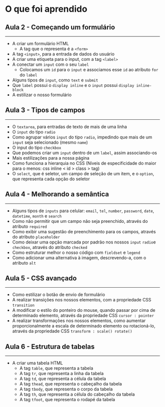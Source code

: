 # O que foi aprendido 

## Aula 2 - Começando um formulário
---
* A criar um formulário HTML
    * A tag que o representa é a `<form>`
* A tag `<input>`, para a entrada de dados do usuário
* A criar uma etiqueta para o input, com a tag `<label>`
* A conectar um `input` com o seu `label` 
    * Colocamos um `id` para o `input` e associamos esse `id` ao atributo `for` do `label`
* Alguns tipos de `input`, como `text` e `submit`
* Que `label` possui o `display inline` e o `input` possui `display inline-block`
* A estilizar o nosso formulário

## Aula 3 - Tipos de campos 
---
* O `textarea`, para entradas de texto de mais de uma linha
* O `input` do tipo `radio`
* Como agrupar vários `input` do tipo `radio`, impedindo que mais de um `input` seja selecionado (mesmo `name`)
* O input do tipo `checkbox`
* Que podemos criar um `input` dentro de um `label`, assim associando-os
* Mais estilizações para a nossa página
* Como funciona a hierarquia no CSS (Níveis de especificidade  do maior para o menos: css inline < id > class > tag)
* O `select`, que é seletor, um campo de seleção de um item, e o `option`, que representa cada opção do seletor

## Aula 4 - Melhorando a semântica 
---

* Alguns tipos de `inputs` para celular: `email`, `tel`, `number`, `password`, `date`, `datetime`, `month` e `search`
* Como não permitir que um campo não seja preenchido, através do atributo `required`
* Como exibir uma sugestão de preenchimento para os campos, através do atributo `placeholder`
* Como deixar uma opção marcada por padrão nos nossos `input` `radio`e `checkbox`, através do atributo `checked`
* Como estruturar melhor o nosso código com `fieldset` e `legend`
* Como adicionar uma alternativa à imagem, descrevendo-a, com o atributo `alt`

## Aula 5 - CSS avançado
---
* Como estilizar o botão de envio de formulário
* A realizar transições nos nossos elementos, com a propriedade CSS `transition`
* A modificar o estilo do ponteiro do mouse, quando passar por cima de determinado elemento, através da propriedade CSS `cursor : pointer`
* A realizar transformações nos nossos elementos, como aumentar proporcionalmente a escala de determinado elemento ou rotacioná-lo, através da propriedade CSS `transform : scale() rotate()`

## Aula 6 - Estrutura de tabelas
---
* A criar uma tabela HTML
    * A tag `table`, que representa a tabela
    * A tag `tr`, que representa a linha da tabela
    * A tag `td`, que representa a célula da tabela
    * A tag `thead`, que representa o cabeçalho da tabela
    * A tag `tbody`, que representa o corpo da tabela
    * A tag `th`, que representa a célula do cabeçalho da tabela
    * A tag `tfoot`, que representa o rodapé da tabela
